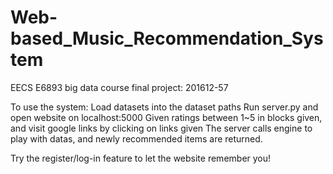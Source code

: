 # Web-based_Music_Recommendation_System
EECS E6893 big data course final project: 201612-57

To use the system:
Load datasets into the dataset paths
Run server.py and open website on localhost:5000
Given ratings between 1~5 in blocks given, and visit google links by clicking on links given
The server calls engine to play with datas, and newly recommended items are returned.

Try the register/log-in feature to let the website remember you!

